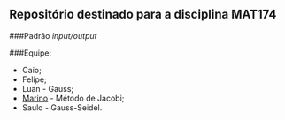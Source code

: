 Repositório destinado para a disciplina MAT174
---------------

###Padrão _input/output_


###Equipe:

- Caio;
- Felipe;
- Luan - Gauss;
- [Marino](mailto:intmarinoreturn0@gmail.com) - Método de Jacobi;
- Saulo - Gauss-Seidel.
